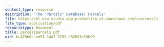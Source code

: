 ```yaml
---
content_type: resource
description: 'The "Parcels" Database: Parcels'
file: https://ol-ocw-studio-app-production.s3.amazonaws.com/courses/11-521-spatial-database-management-and-advanced-geographic-information-systems-spring-2003/be470b0eed9324a73782e82083c39b90_parcelsparcels.pdf
file_type: application/pdf
resourcetype: Document
title: parcelsparcels.pdf
uid: be470b0e-ed93-24a7-3782-e82083c39b90
---
```


